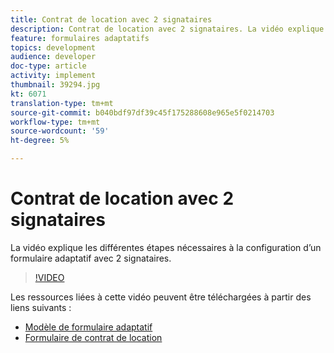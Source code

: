 ```yaml
---
title: Contrat de location avec 2 signataires
description: Contrat de location avec 2 signataires. La vidéo explique les différentes étapes nécessaires à la configuration d’un formulaire adaptatif avec 2 signataires.
feature: formulaires adaptatifs
topics: development
audience: developer
doc-type: article
activity: implement
thumbnail: 39294.jpg
kt: 6071
translation-type: tm+mt
source-git-commit: b040bdf97df39c45f175288608e965e5f0214703
workflow-type: tm+mt
source-wordcount: '59'
ht-degree: 5%

---
```


# Contrat de location avec 2 signataires

La vidéo explique les différentes étapes nécessaires à la configuration d’un formulaire adaptatif avec 2 signataires.

>[!VIDEO](https://video.tv.adobe.com/v/39294/?quality=9&learn=on)

Les ressources liées à cette vidéo peuvent être téléchargées à partir des liens suivants :

* [Modèle de formulaire adaptatif](assets/tenancy-agreement-template.zip)
* [Formulaire de contrat de location](assets/rental-agreement-form.zip)